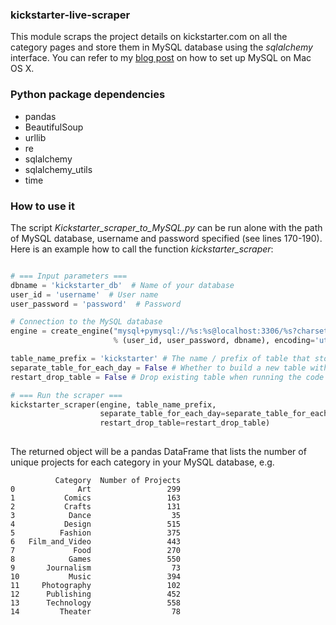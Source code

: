 ### kickstarter-live-scraper

This module scraps the project details on kickstarter.com on all the category pages and store 
them in MySQL database using the *sqlalchemy* interface. You can refer to my [blog post](https://csyhuang.github.io/2017/09/09/install-mysql/) 
on how to set up MySQL on Mac OS X.

### Python package dependencies
- pandas
- BeautifulSoup  
- urllib  
- re  
- sqlalchemy  
- sqlalchemy_utils
- time

### How to use it

The script *Kickstarter_scraper_to_MySQL.py* can be run alone with the path of MySQL database,
 username and password specified (see lines 170-190). Here is an example how to call the function *kickstarter_scraper*:
 
```python

# === Input parameters ===
dbname = 'kickstarter_db'  # Name of your database
user_id = 'username'  # User name
user_password = 'password'  # Password

# Connection to the MySQL database
engine = create_engine("mysql+pymysql://%s:%s@localhost:3306/%s?charset=utf8"
                       % (user_id, user_password, dbname), encoding='utf8')

table_name_prefix = 'kickstarter' # The name / prefix of table that stores the data
separate_table_for_each_day = False # Whether to build a new table with date as its name, e.g. kickstarter_20170912
restart_drop_table = False # Drop existing table when running the code

# === Run the scraper ===
kickstarter_scraper(engine, table_name_prefix,
                    separate_table_for_each_day=separate_table_for_each_day,
                    restart_drop_table=restart_drop_table)
                        
```

The returned object will be a pandas DataFrame that lists the number of unique projects for
 each category in your MySQL database, e.g.
 
```
          Category  Number of Projects
0              Art                 299
1           Comics                 163
2           Crafts                 131
3            Dance                  35
4           Design                 515
5          Fashion                 375
6   Film_and_Video                 443
7             Food                 270
8            Games                 550
9       Journalism                  73
10           Music                 394
11     Photography                 102
12      Publishing                 452
13      Technology                 558
14         Theater                  78
``` 
 
